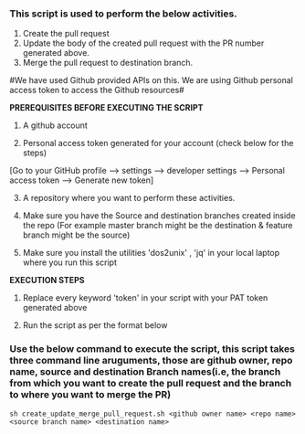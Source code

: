 ### This script is used to perform the below activities. 

1. Create the pull request
2. Update the body of the created pull request with the PR number generated above.
3. Merge the pull request to destination branch.

#We have used Github provided APIs on this.  We are using Github personal access token to access the Github resources#

**PREREQUISITES BEFORE EXECUTING THE SCRIPT**

1. A github account 

2. Personal access token generated for your account (check below for the steps) 

[Go to your GitHub profile --> settings --> developer settings --> Personal access token --> Generate new token]

3. A repository where you want to perform these activities. 

4. Make sure you have the Source and destination branches created inside the repo (For example master branch might be the destination & feature branch might be the source)

5. Make sure you install the utilities 'dos2unix' , 'jq' in your local laptop where you run this script


**EXECUTION STEPS**

1. Replace every keyword 'token' in your script with your PAT token generated above

3. Run the script as per the format below


### Use the below command to execute the script, this script takes three command line aruguments, those are github owner, repo name, source and destination Branch names(i.e, the branch from which you want to create the pull request and the branch to where you want to merge the PR)

` sh create_update_merge_pull_request.sh <github owner name> <repo name> <source branch name> <destination name> `

